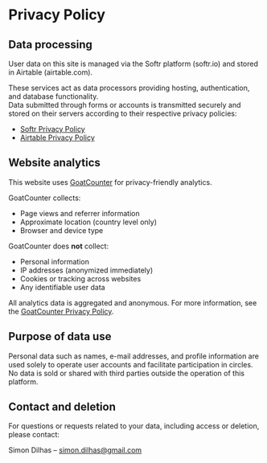 # Privacy Policy

## Data processing
User data on this site is managed via the Softr platform (softr.io) and stored in Airtable (airtable.com).

These services act as data processors providing hosting, authentication, and database functionality.  
Data submitted through forms or accounts is transmitted securely and stored on their servers according to their respective privacy policies:
- [Softr Privacy Policy](https://www.softr.io/policy)
- [Airtable Privacy Policy](https://www.airtable.com/privacy)

## Website analytics
This website uses [GoatCounter](https://www.goatcounter.com/) for privacy-friendly analytics.

GoatCounter collects:
- Page views and referrer information
- Approximate location (country level only)
- Browser and device type

GoatCounter does **not** collect:
- Personal information
- IP addresses (anonymized immediately)
- Cookies or tracking across websites
- Any identifiable user data

All analytics data is aggregated and anonymous. For more information, see the [GoatCounter Privacy Policy](https://www.goatcounter.com/help/privacy).

## Purpose of data use
Personal data such as names, e-mail addresses, and profile information are used solely to operate user accounts and facilitate participation in circles.  
No data is sold or shared with third parties outside the operation of this platform.

## Contact and deletion
For questions or requests related to your data, including access or deletion, please contact:

Simon Dilhas – [simon.dilhas@gmail.com](mailto:simon.dilhas@gmail.com)
